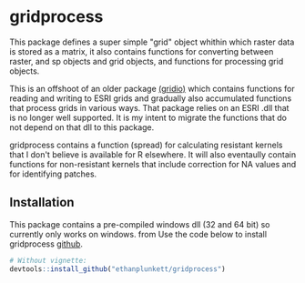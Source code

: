 # gridprocess

This package defines a super simple "grid" object whithin which raster data
is stored as a matrix, it also contains functions for converting between raster,
and sp objects and grid objects, and functions for processing grid objects. 

This is an offshoot of an older package [(gridio)](https://bitbucket.org/eplunkett/gridio/src/master/) which contains 
functions for  reading and writing to ESRI grids and gradually also 
accumulated functions that process grids in various ways.  That package relies 
on an ESRI .dll that is no longer well supported.  It is my intent to migrate
the functions that do not depend on that dll  to this package.

gridprocess contains a function (spread) for calculating resistant kernels 
that I don't believe is available for R elsewhere.  It will also eventaully
contain functions for non-resistant kernels that include correction 
for NA values and for identifying patches.


## Installation

This package contains a pre-compiled windows dll (32 and 64 bit) so currently 
only works on windows. 
from
Use the code below to install gridprocess
 [github](https://github.com/ethanplunkett/gridprocess).
``` r
# Without vignette:
devtools::install_github("ethanplunkett/gridprocess")

```
